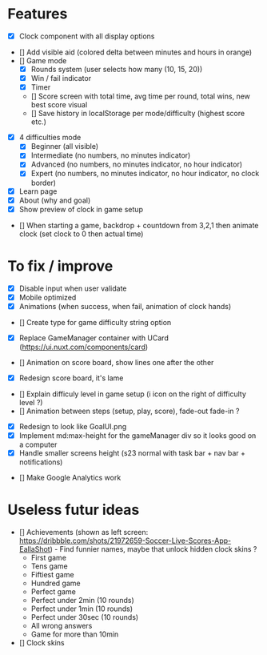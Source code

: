 # Features

- [X] Clock component with all display options
- [] Add visible aid (colored delta between minutes and hours in orange)
- [] Game mode
    - [X] Rounds system (user selects how many (10, 15, 20))
    - [X] Win / fail indicator
    - [X] Timer
    - [] Score screen with total time, avg time per round, total wins, new best score visual
    - [] Save history in localStorage per mode/difficulty (highest score etc.)
- [X] 4 difficulties mode
  - [X] Beginner (all visible)
  - [X] Intermediate (no numbers, no minutes indicator)
  - [X] Advanced (no numbers, no minutes indicator, no hour indicator)
  - [X] Expert (no numbers, no minutes indicator, no hour indicator, no clock border)
- [X] Learn page
- [X] About (why and goal)
- [X] Show preview of clock in game setup
- [] When starting a game, backdrop + countdown from 3,2,1 then animate clock (set clock to 0 then actual time)

# To fix / improve
- [X] Disable input when user validate
- [X] Mobile optimized
- [X] Animations (when success, when fail, animation of clock hands)
- [] Create type for game difficulty string option
- [X] Replace GameManager container with UCard (https://ui.nuxt.com/components/card)
- [] Animation on score board, show lines one after the other
- [X] Redesign score board, it's lame
- [] Explain difficuly level in game setup (i icon on the right of difficulty level ?)
- [] Animation between steps (setup, play, score), fade-out fade-in ?
- [X] Redesign to look like GoalUI.png
- [X] Implement md:max-height for the gameManager div so it looks good on a computer
- [X] Handle smaller screens height (s23 normal with task bar + nav bar + notifications)
- [] Make Google Analytics work

# Useless futur ideas
- [] Achievements (shown as left screen: https://dribbble.com/shots/21972659-Soccer-Live-Scores-App-EallaShot) - Find funnier names, maybe that unlock hidden clock skins ?
  - First game
  - Tens game
  - Fiftiest game
  - Hundred game
  - Perfect game
  - Perfect under 2min (10 rounds)
  - Perfect under 1min (10 rounds)
  - Perfect under 30sec (10 rounds)
  - All wrong answers
  - Game for more than 10min
- [] Clock skins